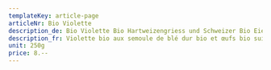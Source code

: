 ```yaml
---
templateKey: article-page
articleNr: Bio Violette
description_de: Bio Violette Bio Hartweizengriess und Schweizer Bio Eier
description_fr: Violette bio aux semoule de blé dur bio et œufs bio suisses
unit: 250g
price: 8.--
---
```


